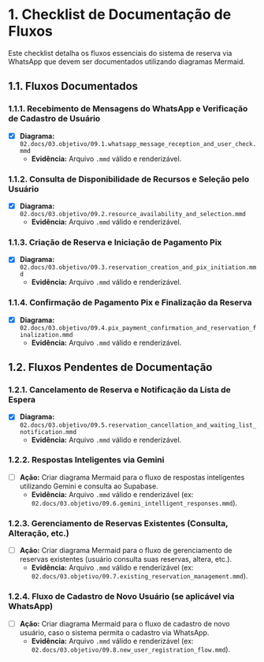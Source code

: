 # 1. Checklist de Documentação de Fluxos

Este checklist detalha os fluxos essenciais do sistema de reserva via WhatsApp que devem ser documentados utilizando diagramas Mermaid.

## 1.1. Fluxos Documentados

### 1.1.1. Recebimento de Mensagens do WhatsApp e Verificação de Cadastro de Usuário
- [x] **Diagrama:** `02.docs/03.objetivo/09.1.whatsapp_message_reception_and_user_check.mmd`
  - **Evidência:** Arquivo `.mmd` válido e renderizável.

### 1.1.2. Consulta de Disponibilidade de Recursos e Seleção pelo Usuário
- [x] **Diagrama:** `02.docs/03.objetivo/09.2.resource_availability_and_selection.mmd`
  - **Evidência:** Arquivo `.mmd` válido e renderizável.

### 1.1.3. Criação de Reserva e Iniciação de Pagamento Pix
- [x] **Diagrama:** `02.docs/03.objetivo/09.3.reservation_creation_and_pix_initiation.mmd`
  - **Evidência:** Arquivo `.mmd` válido e renderizável.

### 1.1.4. Confirmação de Pagamento Pix e Finalização da Reserva
- [x] **Diagrama:** `02.docs/03.objetivo/09.4.pix_payment_confirmation_and_reservation_finalization.mmd`
  - **Evidência:** Arquivo `.mmd` válido e renderizável.

## 1.2. Fluxos Pendentes de Documentação

### 1.2.1. Cancelamento de Reserva e Notificação da Lista de Espera
- [x] **Diagrama:** `02.docs/03.objetivo/09.5.reservation_cancellation_and_waiting_list_notification.mmd`
  - **Evidência:** Arquivo `.mmd` válido e renderizável.

### 1.2.2. Respostas Inteligentes via Gemini
- [ ] **Ação:** Criar diagrama Mermaid para o fluxo de respostas inteligentes utilizando Gemini e consulta ao Supabase.
  - **Evidência:** Arquivo `.mmd` válido e renderizável (ex: `02.docs/03.objetivo/09.6.gemini_intelligent_responses.mmd`).

### 1.2.3. Gerenciamento de Reservas Existentes (Consulta, Alteração, etc.)
- [ ] **Ação:** Criar diagrama Mermaid para o fluxo de gerenciamento de reservas existentes (usuário consulta suas reservas, altera, etc.).
  - **Evidência:** Arquivo `.mmd` válido e renderizável (ex: `02.docs/03.objetivo/09.7.existing_reservation_management.mmd`).

### 1.2.4. Fluxo de Cadastro de Novo Usuário (se aplicável via WhatsApp)
- [ ] **Ação:** Criar diagrama Mermaid para o fluxo de cadastro de novo usuário, caso o sistema permita o cadastro via WhatsApp.
  - **Evidência:** Arquivo `.mmd` válido e renderizável (ex: `02.docs/03.objetivo/09.8.new_user_registration_flow.mmd`).
